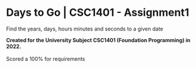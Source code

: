 # Days to Go | CSC1401 - Assignment1
Find the years, days, hours minutes and seconds to a given date

**Created for the University Subject CSC1401 (Foundation Programming) in 2022.**
<br>
<br>
Scored a 100% for requirements<br>
